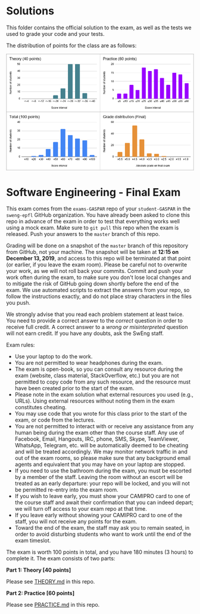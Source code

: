 # Solutions

This folder contains the official solution to the exam, as well as the tests we used to grade your code and your tests.

The distribution of points for the class are as follows:

![Points distribution](stats.png)

# Software Engineering - Final Exam

This exam comes from the `exams-GASPAR` repo of your `student-GASPAR` in the `sweng-epfl` GitHub organization.
You have already been asked to clone this repo in advance of the exam in order to test that everything works well using a mock exam.
Make sure to `git pull` this repo when the exam is released. Push your answers to the `master` branch of this repo.

Grading will be done on a snapshot of the `master` branch of this repository from GitHub, not your machine.
The snapshot will be taken at **12:15 on December 13, 2019**, and access to this repo will be terminated at that point (or earlier, if you leave the exam room).
Please be careful not to overwrite your work, as we will not roll back your commits.
Commit and push your work often during the exam, to make sure you don't lose local changes and to mitigate the risk of GitHub going down shortly before the end of the exam.
We use automated scripts to extract the answers from your repo, so follow the instructions exactly, and do not place stray characters in the files you push.

We strongly advise that you read each problem statement at least twice.
You need to provide a correct answer to the _correct_ question in order to receive full credit.
A correct answer to a _wrong or misinterpreted_ question will not earn credit.
If you have any doubts, ask the SwEng staff.

Exam rules:

- Use your laptop to do the work.
- You are not permitted to wear headphones during the exam.
- The exam is open-book, so you can consult any resource during the exam (website, class material, StackOverflow, etc.) but you are not permitted to copy code from any such resource, and the resource must have been created prior to the start of the exam.
- Please note in the exam solution what external resources you used (e.g., URLs). Using external resources without noting them in the exam constitutes cheating.
- You may use code that you wrote for this class prior to the start of the exam, or code from the lectures.
- You are not permitted to interact with or receive any assistance from any human being during the exam other than the course staff.  Any use of Facebook, Email, Hangouts, IRC, phone, SMS, Skype, TeamViewer, WhatsApp, Telegram, etc. will be automatically deemed to be cheating and will be treated accordingly. We may monitor network traffic in and out of the exam rooms, so please make sure that any background email agents and equivalent that you may have on your laptop are stopped.
- If you need to use the bathroom during the exam, you must be escorted by a member of the staff. Leaving the room without an escort will be treated as an early departure: your repo will be locked, and you will not be permitted re-entry into the exam room.
- If you wish to leave early, you must show your CAMIPRO card to one of the course staff and await their confirmation that you can indeed depart; we will turn off access to your exam repo at that time.
- If you leave early without showing your CAMIPRO card to one of the staff, you will not receive any points for the exam.
- Toward the end of the exam, the staff may ask you to remain seated, in order to avoid disturbing students who want to work until the end of the exam timeslot.

The exam is worth 100 points in total, and you have 180 minutes (3 hours) to complete it. The exam consists of two parts:

**Part 1: Theory [40 points]**

Please see [THEORY.md](THEORY.md) in this repo.

**Part 2: Practice [60 points]**

Please see [PRACTICE.md](PRACTICE.md) in this repo.
